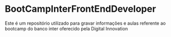 # BootCampInterFrontEndDeveloper
Este é um repositório utilizado para gravar informações e aulas referente ao bootcamp do banco inter oferecido pela Digital Innovation
